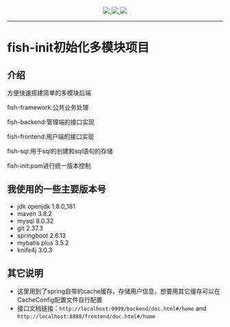 
<p align="center">
	<a target="_blank" href="https://spring.io/projects/spring-boot">
		<img src="https://img.shields.io/badge/spring%20boot-2.6.13-green" />
	</a>
    <a target="_blank" href="https://www.oracle.com/java/technologies/javase/javase-jdk8-downloads.html">
		<img src="https://img.shields.io/badge/maven-3.8.2-blue.svg" />
	</a>
    <a target="_blank" href="https://www.oracle.com/java/technologies/javase/javase-jdk8-downloads.html">
		<img src="https://img.shields.io/badge/openjdk-1.8.0_181-yellow.svg" />
	</a>
</p>

----------

# fish-init初始化多模块项目

## 介绍

方便快速搭建简单的多模块后端

fish-framework:公共业务处理

fish-backend:管理端的接口实现

fish-frontend:用户端的接口实现

fish-sql:用于sql的创建和sql语句的存储

fish-init:pom进行统一版本控制

## 我使用的一些主要版本号

- jdk openjdk 1.8.0_181
- maven 3.8.2
- mysql 8.0.32
- git 2.37.3
- springboot 2.6.13
- mybatis plus 3.5.2
- knife4j 3.0.3

## 其它说明

- 这里用到了spring自带的cache缓存，存储用户信息，想要用其它缓存可以在CacheConfig配置文件自行配置
- 接口文档链接：`http://localhost:9999/backend/doc.html#/home` and `http://localhost:8888/frontend/doc.html#/home`

